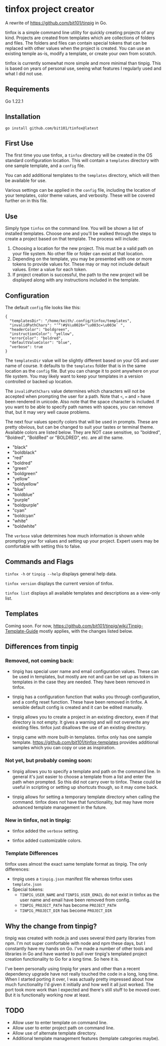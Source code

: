 # tinfox project creator

A rewrite of https://github.com/bit101/tinpig in Go.

tinfox is a simple command line utility for quickly creating projects of any kind. Projects are created from templates which are collections of folders and files. The folders and files can contain special tokens that can be replaced with other values when the project is created. You can use an existing temple as-is, modify a template, or create your own from scratch.

tinfox is currently somewhat more simple and more minimal than tinpig. This is based on years of personal use, seeing what features I regularly used and what I did not use.

## Requirements

Go 1.22.1

## Installation

```
go install github.com/bit101/tinfox@latest
```

## First Use

The first time you use tinfox, a `tinfox` directory will be created in the OS standard configuration location. This will contain a `templates` directory with one sample template, and a `config` file.

You can add additional templates to the `templates` directory, which will then be available for use.

Various settings can be applied in the `config` file, including the location of your templates, color theme values, and verbosity. These will be covered further on in this file.

## Use

Simply type `tinfox` on the command line. You will be shown a list of installed templates. Choose one and you'll be walked through the steps to create a project based on that template. The process will include:

1. Choosing a location for the new project. This must be a valid path on your file system. No other file or folder can exist at that location.
2. Depending on the template, you may be presented with one or more tokens to provide values for. These may or may not include default values. Enter a value for each token.
3. If project creation is successful, the path to the new project will be displayed along with any instructions included in the template.

## Configuration

The default `config` file looks like this:

```
{
  "templatesDir": "/home/keith/.config/tinfox/templates",
  "invalidPathChars": "‘“!#$%\u0026+^\u003c=\u003e` ",
  "headerColor": "boldgreen",
  "instructionColor": "yellow",
  "errorColor": "boldred",
  "defaultValueColor": "blue",
  "verbose": true
}
```

The `templatesDir` value will be slightly different based on your OS and user name of course. It defaults to the `templates` folder that is in the same location as the `config` file. But you can change it to point anywhere on your file system. You may likely want to keep your templates in a version controlled or backed up location.

The `invalidPathChars` value determines which characters will not be accepted when prompting the user for a path. Note that `<`, `=` and `>` have been rendered in unicode. Also note that the space character is included. If you want to be able to specify path names with spaces, you can remove that, but it may very well cause problems. 

The next four values specify colors that will be used in prompts. These are pretty obvious, but can be changed to suit your tastes or terminal theme. Available colors are listed below. They are NOT case sensitive, so "boldred", "Boldred", "BoldRed" or "BOLDRED", etc. are all the same.

- "black"
- "boldblack"
- "red"
- "boldred"
- "green"
- "boldgreen"
- "yellow"
- "boldyellow"
- "blue"
- "boldblue"
- "purple"
- "boldpurple"
- "cyan"
- "boldcyan"
- "white"
- "boldwhite"

The `verbose` value determines how much information is shown while prompting your for values and setting up your project. Expert users may be comfortable with setting this to false.

## Commands and Flags

`tinfox -h` or `tinpig --help` displays general help data.

`tinfox version` displays the current version of tinfox.

`tinfox list` displays all available templates and descriptions as a view-only list.

## Templates

Coming soon. For now, https://github.com/bit101/tinpig/wiki/Tinpig-Template-Guide mostly applies, with the changes listed below.


## Differences from tinpig

### Removed, not coming back: 

- tinpig has special user name and email configuration values. These can be used in templates, but mostly are not and can be set up as tokens in templates in the case they are needed. They have been removed in tinfox.

- tinpig has a configuration function that walks you through configuration, and a config reset function. These have been removed in tinfox. A sensible default config is created and it can be edited manually. 

- tinpig allows you to create a project in an existing directory, even if that directory is not empty. It gives a warning and will not overwrite any existing files. tinfox just disallows the use of an existing directory.

- tinpig came with more built-in templates. tinfox only has one sample template. https://github.com/bit101/tinfox-templates provides additional samples which you can copy or use as inspiration.

### Not yet, but probably coming soon:

- tinpig allows you to specify a template and path on the command line. In general it's just easier to choose a template from a list and enter the path when prompted. So this did not carry over to tinfox. These could be useful in scripting or setting up shortcuts though, so it may come back.

- tinpig allows for setting a temporary template directory when calling the command. tinfox does not have that functionality, but may have more advanced template management in the future.


### New in tinfox, not in tinpig:

- tinfox added the `verbose` setting.

- tinfox added customizable colors.

### Template Differences

tinfox uses almost the exact same template format as tinpig. The only differences:

- tinpig uses a `tinpig.json` manifest file whereas tinfox uses `template.json`
- Special tokens:
    - `TINPIG_USER_NAME` and `TINPIG_USER_EMAIL` do not exist in tinfox as the user name and email have been removed from config.
    - `TINPIG_PROJECT_PATH` has become `PROJECT_PATH`
    - `TINPIG_PROJECT_DIR` has become `PROJECT_DIR`

## Why the change from tinpig?

tinpig was created with node.js and uses several third party libraries from npm. I'm not super comfortable with node and npm these days, but I constantly have my hands on Go. I've made a number of other tools and libraries in Go and have wanted to pull over tinpig's templated project creation functionality to Go for a long time. So here it is.

I've been personally using tinpig for years and other than a recent dependency upgrade have not really touched the code in a long, long time. When I started porting it over, I was actually pretty impressed about how much functionality I'd given it initially and how well it all just worked. The port took more work than I expected and there's still stuff to be moved over. But it is functionally working now at least.

## TODO
- Allow user to enter template on command line.
- Allow user to enter project path on command line.
- Allow use of alternate template directory.
- Additional template management features (template categories maybe).
